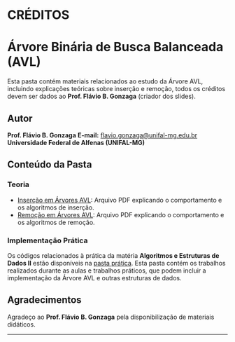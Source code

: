 # CRÉDITOS

# Árvore Binária de Busca Balanceada (AVL)

Esta pasta contém materiais relacionados ao estudo da Árvore AVL, incluindo explicações teóricas sobre inserção e remoção, todos os créditos devem ser dados ao **Prof. Flávio B. Gonzaga** (criador dos slides).

## Autor
**Prof. Flávio B. Gonzaga**
**E-mail:** flavio.gonzaga@unifal-mg.edu.br  
**Universidade Federal de Alfenas (UNIFAL-MG)**

## Conteúdo da Pasta

### Teoria

- [Inserção em Árvores AVL](./InserçãoAVL.pdf): Arquivo PDF explicando o comportamento e os algoritmos de inserção.
- [Remoção em Árvores AVL](./RemoçãoAVL.pdf): Arquivo PDF explicando o comportamento e os algoritmos de remoção.

### Implementação Prática

Os códigos relacionados à prática da matéria **Algoritmos e Estruturas de Dados II** estão disponíveis na [pasta prática](./Prática). Esta pasta contém os trabalhos realizados durante as aulas e trabalhos práticos, que podem incluir a implementação da Árvore AVL e outras estruturas de dados.

## Agradecimentos  

Agradeço ao **Prof. Flávio B. Gonzaga** pela disponibilização de materiais didáticos.

--- 





